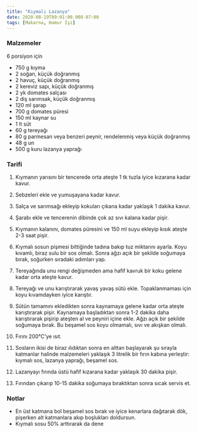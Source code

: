 ```yaml
---
title: "Kıymalı Lazanya"
date: 2020-08-19T09:01:00.008-07:00
tags: [Makarna, Hamur İşi]
---
```


### Malzemeler

6 porsiyon için

- 750 g kıyma
- 2 soğan, küçük doğranmış
- 2 havuç, küçük doğranmış
- 2 kereviz sapı, küçük doğranmış
- 2 yk domates salçası
- 2 diş sarımsak, küçük doğranmış
- 120 ml şarap
- 700 g domates püresi
- 150 ml kaynar su
- 1 lt süt
- 60 g tereyağı
- 80 g parmesan veya benzeri peynir, rendelenmiş veya küçük doğranmış
- 48 g un
- 500 g kuru lazanya yaprağı

### Tarifi

1. Kıymanın yarısını bir tencerede orta ateşte 1 tk tuzla iyice kızarana kadar kavur.
2. Sebzeleri ekle ve yumuşayana kadar kavur.
3. Salça ve sarımsağı ekleyip kokuları çıkana kadar yaklaşık 1 dakika kavur.
4. Şarabı ekle ve tencerenin dibinde çok az sıvı kalana kadar pişir.
5. Kıymanın kalanını, domates püresini ve 150 ml suyu ekleyip kısık ateşte 2-3 saat pişir.
6. Kıymalı sosun pişmesi bittiğinde tadına bakıp tuz miktarını ayarla. Koyu kıvamlı, biraz sulu bir sos olmalı. Sonra ağzı açık bir şekilde soğumaya bırak, soğurken sıradaki adımları yap.
7. Tereyağında unu rengi değişmeden ama hafif kavruk bir koku gelene kadar orta ateşte kavur.
8. Tereyağı ve unu karıştırarak yavaş yavaş sütü ekle. Topaklanmaması için koyu kıvamdayken iyice karıştır.
9. Sütün tamamını ekledikten sonra kaynamaya gelene kadar orta ateşte karıştırarak pişir. Kaynamaya başladıktan sonra 1-2 dakika daha karıştırarak pişirip ateşten al ve peyniri içine ekle. Ağzı açık bir şekilde soğumaya bırak. Bu beşamel sos koyu olmamalı, sıvı ve akışkan olmalı.

10. Fırını 200°C'ye ısıt.
11. Sosların ikisi de biraz ılıdıktan sonra en alttan başlayarak şu sırayla katmanlar halinde malzemeleri yaklaşık 3 litrelik bir fırın kabına yerleştir: kıymalı sos, lazanya yaprağı, beşamel sos.
12. Lazanyayı fırında üstü hafif kızarana kadar yaklaşık 30 dakika pişir.
13. Fırından çıkarıp 10-15 dakika soğumaya bıraktıktan sonra sıcak servis et.

### Notlar

- En üst katmana bol beşamel sos bırak ve iyice kenarlara dağıtarak dök, pişerken alt katmanlara akıp boşlukları doldursun.
- Kıymalı sosu 50% arttırarak da dene
